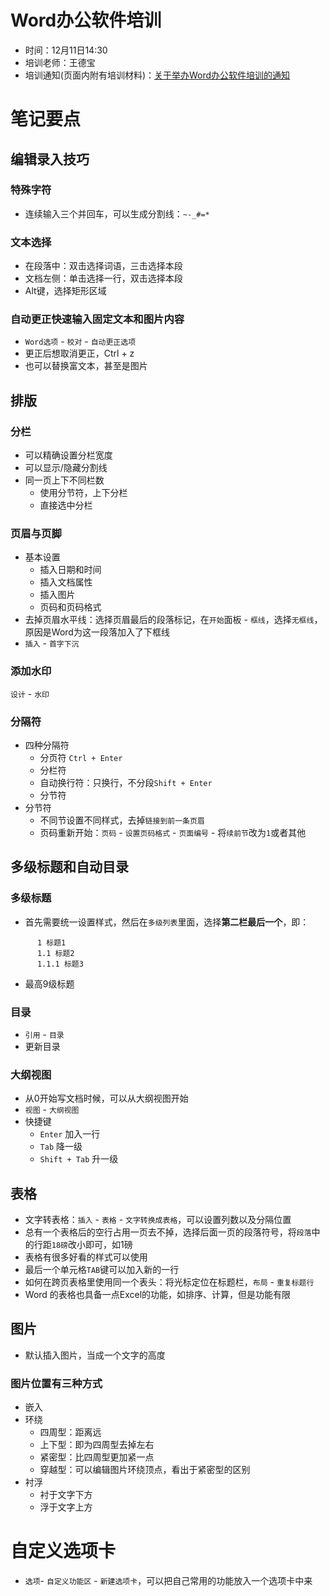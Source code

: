 # Word办公软件培训
- 时间：12月11日14:30
- 培训老师：王德宝
- 培训通知(页面内附有培训材料)：[关于举办Word办公软件培训的通知](http://ustc.edu.cn/ggtz/guanli/201612/t20161205_265237.html)

# 笔记要点

## 编辑录入技巧

### 特殊字符
- 连续输入三个并回车，可以生成分割线：``~-_#=*``

### 文本选择
- 在段落中：双击选择词语，三击选择本段
- 文档左侧：单击选择一行，双击选择本段
- Alt键，选择矩形区域

### 自动更正快速输入固定文本和图片内容
- `Word选项` - `校对` - `自动更正选项`
- 更正后想取消更正，Ctrl + z
- 也可以替换富文本，甚至是图片

## 排版
### 分栏
- 可以精确设置分栏宽度
- 可以显示/隐藏分割线
- 同一页上下不同栏数
  * 使用分节符，上下分栏
  * 直接选中分栏

### 页眉与页脚
- 基本设置
  * 插入日期和时间
  * 插入文档属性
  * 插入图片
  * 页码和页码格式
- 去掉页眉水平线：选择页眉最后的段落标记，在`开始`面板 - `框线`，选择`无框线`，原因是Word为这一段落加入了下框线
- `插入` - `首字下沉`

### 添加水印
`设计` - `水印`

### 分隔符
- 四种分隔符
  * 分页符 `Ctrl + Enter`
  * 分栏符
  * 自动换行符：只换行，不分段`Shift + Enter`
  * 分节符
- 分节符
  - 不同节设置不同样式，去掉`链接到前一条页眉`
  - 页码重新开始：`页码` - `设置页码格式` - `页面编号` - 将`续前节`改为`1`或者其他

## 多级标题和自动目录
### 多级标题
- 首先需要统一设置样式，然后在`多级列表`里面，选择**第二栏最后一个**，即：
```
      1 标题1
      1.1 标题2
      1.1.1 标题3
```
- 最高9级标题

### 目录
- `引用` - `目录`
- 更新目录

### 大纲视图
- 从0开始写文档时候，可以从大纲视图开始
- `视图` - `大纲视图`
- 快捷键
  * `Enter` 加入一行
  * `Tab` 降一级
  * `Shift + Tab` 升一级

## 表格
- 文字转表格：`插入` - `表格` - `文字转换成表格`，可以设置列数以及分隔位置
- 总有一个表格后的空行占用一页去不掉，选择后面一页的段落符号，将`段落`中的行距`18磅`改小即可，如1磅
- 表格有很多好看的样式可以使用
- 最后一个单元格`TAB`键可以加入新的一行
- 如何在跨页表格里使用同一个表头：将光标定位在标题栏，`布局` - `重复标题行`
- Word 的表格也具备一点Excel的功能，如排序、计算，但是功能有限

## 图片
- 默认插入图片，当成一个文字的高度
### 图片位置有三种方式
- 嵌入
- 环绕
  * 四周型：距离远
  * 上下型：即为四周型去掉左右
  * 紧密型：比四周型更加紧一点
  * 穿越型：可以编辑图片环绕顶点，看出于紧密型的区别
- 衬浮
  * 衬于文字下方
  * 浮于文字上方

# 自定义选项卡
- `选项`- `自定义功能区` - `新建选项卡`，可以把自己常用的功能放入一个选项卡中来
